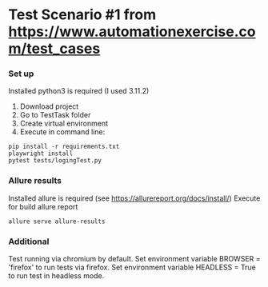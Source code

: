 # Test Scenario \#1 from https://www.automationexercise.com/test_cases

### Set up
Installed python3 is required (I used 3.11.2) 
1. Download project
2. Go to TestTask folder 
3. Create virtual environment
4. Execute in command line:
```commandline
pip install -r requirements.txt
playwright install
pytest tests/logingTest.py
```

### Allure results
Installed allure is required (see https://allurereport.org/docs/install/)
Execute for build allure report 
```commandline
allure serve allure-results
```

### Additional
Test running via chromium by default.
Set environment variable BROWSER = 'firefox' to run tests via firefox.
Set environment variable HEADLESS = True to run test in headless mode.